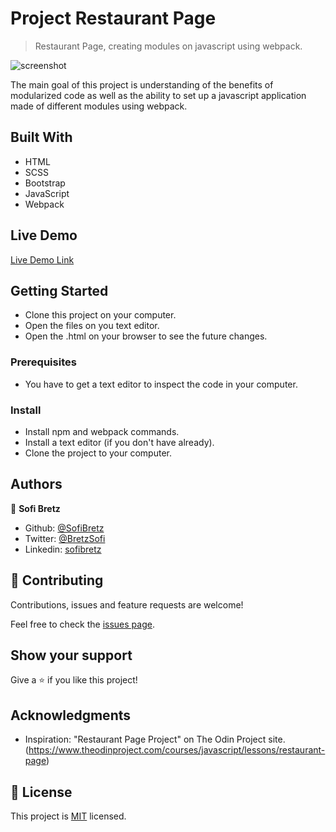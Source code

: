 # Project Restaurant Page

> Restaurant Page, creating modules on javascript using webpack.

![screenshot](https://i.imgur.com/U8Ihq17.jpg)

The main goal of this project is understanding of the benefits of modularized code as well as the ability to set up a javascript application made of different modules using webpack.

## Built With

- HTML
- SCSS
- Bootstrap
- JavaScript
- Webpack

## Live Demo

[Live Demo Link](https://rawcdn.githack.com/SofiBretz/RestaurantPage/1a300f49011cf0e0f72bc8041f212de232ff55de/dist/index.html#)

## Getting Started

- Clone this project on your computer.
- Open the files on you text editor.
- Open the .html on your browser to see the future changes.

### Prerequisites

- You have to get a text editor to inspect the code in your computer.

### Install

- Install npm and webpack commands.
- Install a text editor (if you don't have already).
- Clone the project to your computer.

## Authors

👤 **Sofi Bretz**

- Github: [@SofiBretz](https://github.com/SofiBretz)
- Twitter: [@BretzSofi](https://twitter.com/BretzSofi)
- Linkedin: [sofibretz](https://www.linkedin.com/in/sofibretz/)

## 🤝 Contributing

Contributions, issues and feature requests are welcome!

Feel free to check the [issues page](issues/).

## Show your support

Give a ⭐️ if you like this project!

## Acknowledgments

- Inspiration: "Restaurant Page Project" on The Odin Project site.(https://www.theodinproject.com/courses/javascript/lessons/restaurant-page)

## 📝 License

This project is [MIT](lic.url) licensed.
